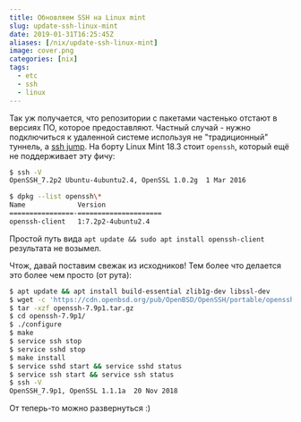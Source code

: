 ```yaml
---
title: Обновляем SSH на Linux mint
slug: update-ssh-linux-mint
date: 2019-01-31T16:25:45Z
aliases: [/nix/update-ssh-linux-mint]
image: cover.png
categories: [nix]
tags:
  - etc
  - ssh
  - linux
---
```


Так уж получается, что репозитории с пакетами частенько отстают в версиях ПО, которое предоставляют. Частный случай - нужно подключиться к удаленной системе используя не "традиционный" туннель, а [ssh jump](https://wiki.gentoo.org/wiki/SSH_jump_host). На борту Linux Mint 18.3 стоит `openssh`, который ещё не поддерживает эту фичу:

<!--more-->

```bash
$ ssh -V
OpenSSH_7.2p2 Ubuntu-4ubuntu2.4, OpenSSL 1.0.2g  1 Mar 2016

$ dpkg --list openssh\*
Name             Version
================-=====================
openssh-client   1:7.2p2-4ubuntu2.4
```

Простой путь вида `apt update && sudo apt install openssh-client` результата не возымел.

Чтож, давай поставим свежак из исходников! Тем более что делается это более чем просто (от рута):

```bash
$ apt update && apt install build-essential zlib1g-dev libssl-dev
$ wget -c 'https://cdn.openbsd.org/pub/OpenBSD/OpenSSH/portable/openssh-7.9p1.tar.gz'
$ tar -xzf openssh-7.9p1.tar.gz
$ cd openssh-7.9p1/
$ ./configure
$ make
$ service ssh stop
$ service sshd stop
$ make install
$ service sshd start && service sshd status
$ service ssh start && service ssh status
$ ssh -V
OpenSSH_7.9p1, OpenSSL 1.1.1a  20 Nov 2018
```

От теперь-то можно развернуться :)
